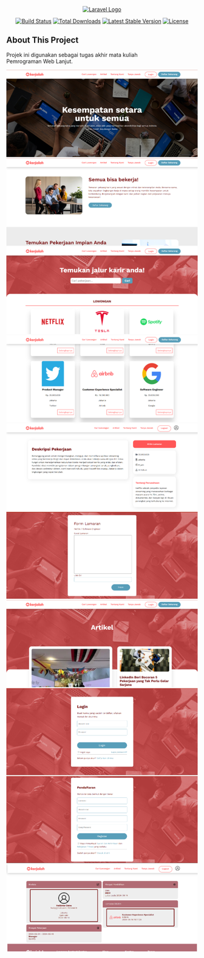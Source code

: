 <p align="center"><a href="https://laravel.com" target="_blank"><img src="https://raw.githubusercontent.com/laravel/art/master/logo-lockup/5%20SVG/2%20CMYK/1%20Full%20Color/laravel-logolockup-cmyk-red.svg" width="400" alt="Laravel Logo"></a></p>

<p align="center">
<a href="https://github.com/laravel/framework/actions"><img src="https://github.com/laravel/framework/workflows/tests/badge.svg" alt="Build Status"></a>
<a href="https://packagist.org/packages/laravel/framework"><img src="https://img.shields.io/packagist/dt/laravel/framework" alt="Total Downloads"></a>
<a href="https://packagist.org/packages/laravel/framework"><img src="https://img.shields.io/packagist/v/laravel/framework" alt="Latest Stable Version"></a>
<a href="https://packagist.org/packages/laravel/framework"><img src="https://img.shields.io/packagist/l/laravel/framework" alt="License"></a>
</p>

## About This Project

Projek ini digunakan sebagai tugas akhir mata kuliah Pemrograman Web Lanjut.

<img src="/public/screenshot/img1.png">
<img src="/public/screenshot/img2.png">
<img src="/public/screenshot/img3.png">
<img src="/public/screenshot/img4.png">
<img src="/public/screenshot/img5.png">
<img src="/public/screenshot/img6.png">
<img src="/public/screenshot/img7.png">
<img src="/public/screenshot/img8.png">
<img src="/public/screenshot/img9.png">
<img src="/public/screenshot/img10.png">
